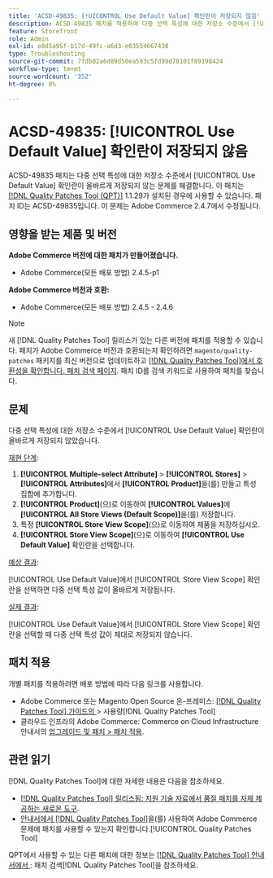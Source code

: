 ```yaml
---
title: 'ACSD-49835: [!UICONTROL Use Default Value] 확인란이 저장되지 않음'
description: ACSD-49835 패치를 적용하여 다중 선택 특성에 대한 저장소 수준에서 [!UICONTROL Use Default Value] 확인란이 올바르게 저장되지 않는 Adobe Commerce 문제를 해결합니다.
feature: Storefront
role: Admin
exl-id: e8d5a95f-b17d-49fc-a6d3-e03554667438
type: Troubleshooting
source-git-commit: 7fdb02a6d89d50ea593c5fd99d78101f89198424
workflow-type: tm+mt
source-wordcount: '352'
ht-degree: 0%

---
```


# ACSD-49835: [!UICONTROL Use Default Value] 확인란이 저장되지 않음

ACSD-49835 패치는 다중 선택 특성에 대한 저장소 수준에서 [!UICONTROL Use Default Value] 확인란이 올바르게 저장되지 않는 문제를 해결합니다. 이 패치는 [[!DNL Quality Patches Tool (QPT)]](https://experienceleague.adobe.com/ko/docs/commerce-operations/tools/quality-patches-tool/quality-patches-tool-to-self-serve-quality-patches) 1.1.29가 설치된 경우에 사용할 수 있습니다. 패치 ID는 ACSD-49835입니다. 이 문제는 Adobe Commerce 2.4.7에서 수정됩니다.

## 영향을 받는 제품 및 버전

**Adobe Commerce 버전에 대한 패치가 만들어졌습니다.**

* Adobe Commerce(모든 배포 방법) 2.4.5-p1

**Adobe Commerce 버전과 호환:**

* Adobe Commerce(모든 배포 방법) 2.4.5 - 2.4.6

>[!NOTE]
>
>새 [!DNL Quality Patches Tool] 릴리스가 있는 다른 버전에 패치를 적용할 수 있습니다. 패치가 Adobe Commerce 버전과 호환되는지 확인하려면 `magento/quality-patches` 패키지를 최신 버전으로 업데이트하고 [[!DNL Quality Patches Tool]에서 호환성을 확인합니다. 패치 검색 페이지](https://experienceleague.adobe.com/tools/commerce-quality-patches/index.html?lang=ko). 패치 ID를 검색 키워드로 사용하여 패치를 찾습니다.

## 문제

다중 선택 특성에 대한 저장소 수준에서 [!UICONTROL Use Default Value] 확인란이 올바르게 저장되지 않았습니다.

<u>재현 단계</u>:

1. **[!UICONTROL Multiple-select Attribute]** > **[!UICONTROL Stores]** > **[!UICONTROL Attributes]**&#x200B;에서 **[!UICONTROL Product]**&#x200B;을(를) 만들고 특성 집합에 추가합니다.
1. **[!UICONTROL Product]**(으)로 이동하여 **[!UICONTROL Values]**&#x200B;에 **[!UICONTROL All Store Views (Default Scope)]**&#x200B;을(를) 저장합니다.
1. 특정 **[!UICONTROL Store View Scope]**(으)로 이동하여 제품을 저장하십시오.
1. **[!UICONTROL Store View Scope]**(으)로 이동하여 **[!UICONTROL Use Default Value]** 확인란을 선택합니다.

<u>예상 결과</u>:

[!UICONTROL Use Default Value]에서 [!UICONTROL Store View Scope] 확인란을 선택하면 다중 선택 특성 값이 올바르게 저장됩니다.

<u>실제 결과</u>:

[!UICONTROL Use Default Value]에서 [!UICONTROL Store View Scope] 확인란을 선택할 때 다중 선택 특성 값이 제대로 저장되지 않습니다.

## 패치 적용

개별 패치를 적용하려면 배포 방법에 따라 다음 링크를 사용합니다.

* Adobe Commerce 또는 Magento Open Source 온-프레미스: [[!DNL Quality Patches Tool]  가이드의 &#x200B;](/help/tools/quality-patches-tool/usage.md)> 사용량[!DNL Quality Patches Tool]
* 클라우드 인프라의 Adobe Commerce: Commerce on Cloud Infrastructure 안내서의 [업그레이드 및 패치 > 패치 적용](https://experienceleague.adobe.com/docs/commerce-cloud-service/user-guide/develop/upgrade/apply-patches.html?lang=ko).

## 관련 읽기

[!DNL Quality Patches Tool]에 대한 자세한 내용은 다음을 참조하세요.

* [[!DNL Quality Patches Tool] 릴리스됨: 지원 기술 자료에서 품질 패치를 자체 제공하는 새로운 도구](https://experienceleague.adobe.com/ko/docs/commerce-operations/tools/quality-patches-tool/quality-patches-tool-to-self-serve-quality-patches).
* [&#x200B; 안내서에서  [!DNL Quality Patches Tool]](/help/tools/quality-patches-tool/patches-available-in-qpt/check-patch-for-magento-issue-with-magento-quality-patches.md)을(를) 사용하여 Adobe Commerce 문제에 패치를 사용할 수 있는지 확인합니다.[!UICONTROL Quality Patches Tool]


QPT에서 사용할 수 있는 다른 패치에 대한 정보는 [[!DNL Quality Patches Tool] 안내서에서 &#x200B;](https://experienceleague.adobe.com/tools/commerce-quality-patches/index.html?lang=ko): 패치 검색[!DNL Quality Patches Tool]을 참조하세요.
